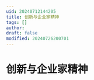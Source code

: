 ```yaml
---
uid: 20240712144205
title: 创新与企业家精神
tags: []
author: 
draft: false
modified: 20240726200701
---
```


# 创新与企业家精神